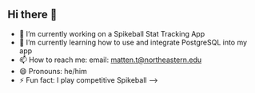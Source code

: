 ## Hi there 👋

- 🔭 I’m currently working on a Spikeball Stat Tracking App
- 🌱 I’m currently learning how to use and integrate PostgreSQL into my app
- 📫 How to reach me: email: matten.t@northeastern.edu
- 😄 Pronouns: he/him
- ⚡ Fun fact: I play competitive Spikeball
-->

